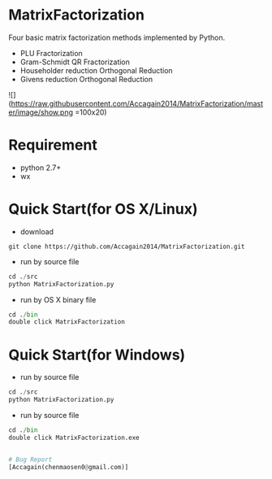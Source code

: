 # MatrixFactorization
Four basic matrix factorization methods implemented by Python.
- PLU Fractorization
- Gram-Schmidt QR Fractorization
- Householder reduction Orthogonal Reduction
- Givens reduction Orthogonal Reduction

![](https://raw.githubusercontent.com/Accagain2014/MatrixFactorization/master/image/show.png =100x20)
# Requirement
- python 2.7+
- wx	

# Quick Start(for OS X/Linux)
- download
```shell
git clone https://github.com/Accagain2014/MatrixFactorization.git
```
- run by source file
```python
cd ./src
python MatrixFactorization.py
```

- run by OS X binary file
```python
cd ./bin
double click MatrixFactorization
```

# Quick Start(for Windows)
- run by source file
```python
cd ./src
python MatrixFactorization.py
```

- run by source file
```python
cd ./bin
double click MatrixFactorization.exe


# Bug Report
[Accagain(chenmaosen0@gmail.com)]




